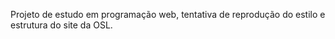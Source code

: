 Projeto de estudo em programação web, tentativa de reprodução do estilo e estrutura do site da OSL.
